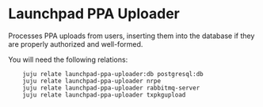 # Launchpad PPA Uploader

Processes PPA uploads from users, inserting them into the database if they
are properly authorized and well-formed.

You will need the following relations:

```
    juju relate launchpad-ppa-uploader:db postgresql:db
    juju relate launchpad-ppa-uploader nrpe
    juju relate launchpad-ppa-uploader rabbitmq-server
    juju relate launchpad-ppa-uploader txpkgupload
```
